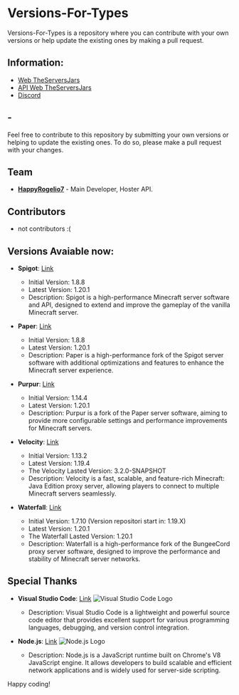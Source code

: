 # Versions-For-Types

Versions-For-Types is a repository where you can contribute with your own versions or help update the existing ones by making a pull request.

## Information:
- [Web TheServersJars](https://theserversjars.kaoryhosting.xyz/)
- [API Web TheServersJars](https://theserversjars.kaoryhosting.xyz/api)
- [Discord](https://discord.gg/3EebYUyeUX)

## -

Feel free to contribute to this repository by submitting your own versions or helping to update the existing ones. To do so, please make a pull request with your changes.

## Team

- [**HappyRogelio7**](https://github.com/HappyRogelio7) - Main Developer, Hoster API.

## Contributors

- not contributors :(

## Versions Avaiable now:

- **Spigot**: [Link](https://github.com/spigotmc/spigot-api)
  - Initial Version: 1.8.8
  - Latest Version: 1.20.1
  - Description: Spigot is a high-performance Minecraft server software and API, designed to extend and improve the gameplay of the vanilla Minecraft server.

- **Paper**: [Link](https://github.com/PaperMC/Paper)
  - Initial Version: 1.8.8
  - Latest Version: 1.20.1
  - Description: Paper is a high-performance fork of the Spigot server software with additional optimizations and features to enhance the Minecraft server experience.

- **Purpur**: [Link](https://github.com/pl3xgaming/Purpur)
  - Initial Version: 1.14.4
  - Latest Version: 1.20.1
  - Description: Purpur is a fork of the Paper server software, aiming to provide more configurable settings and performance improvements for Minecraft servers.

- **Velocity**: [Link](https://github.com/VelocityPowered/Velocity)
  - Initial Version: 1.13.2
  - Latest Version: 1.19.4
  - The Velocity Lasted Version: 3.2.0-SNAPSHOT
  - Description: Velocity is a fast, scalable, and feature-rich Minecraft: Java Edition proxy server, allowing players to connect to multiple Minecraft servers seamlessly.

- **Waterfall**: [Link](https://github.com/PaperMC/Waterfall)
  - Initial Version: 1.7.10 (Version repositori start in: 1.19.X)
  - Latest Version: 1.20.1
  - The Waterfall Lasted Version: 1.20.1
  - Description: Waterfall is a high-performance fork of the BungeeCord proxy server software, designed to improve the performance and stability of Minecraft server networks.

## Special Thanks

- **Visual Studio Code**: [Link](https://code.visualstudio.com/)
  ![Visual Studio Code Logo](https://example.com/vscode_logo.png)
  - Description: Visual Studio Code is a lightweight and powerful source code editor that provides excellent support for various programming languages, debugging, and version control integration.

- **Node.js**: [Link](https://nodejs.org/)
  ![Node.js Logo](https://example.com/nodejs_logo.png)
  - Description: Node.js is a JavaScript runtime built on Chrome's V8 JavaScript engine. It allows developers to build scalable and efficient network applications and is widely used for server-side scripting.



Happy coding!
